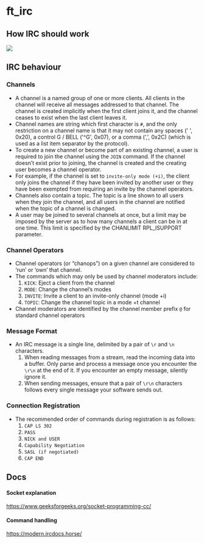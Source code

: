 # ft_irc

## How IRC should work
<img src="https://media.geeksforgeeks.org/wp-content/uploads/20220330131350/StatediagramforserverandclientmodelofSocketdrawio2-448x660.png">

## IRC behaviour
### Channels
- A channel is a named group of one or more clients. All clients in the channel will receive all messages addressed to that channel. The channel is created implicitly when the first client joins it, and the channel ceases to exist when the last client leaves it. 
- Channel names are string which first character is `#`, and the only restriction on a channel name is that it may not contain any spaces (' ', 0x20), a control G / BELL ('^G', 0x07), or a comma (',', 0x2C) (which is used as a list item separator by the protocol).
- To create a new channel or become part of an existing channel, a user is required to join the channel using the `JOIN` command. If the channel doesn’t exist prior to joining, the channel is created and the creating user becomes a channel operator.
- For example, if the channel is set to `invite-only mode (+i)`, the client only joins the channel if they have been invited by another user or they have been exempted from requiring an invite by the channel operators.
- Channels also contain a topic. The topic is a line shown to all users when they join the channel, and all users in the channel are notified when the topic of a channel is changed.
- A user may be joined to several channels at once, but a limit may be imposed by the server as to how many channels a client can be in at one time. This limit is specified by the CHANLIMIT RPL_ISUPPORT parameter.

### Channel Operators
- Channel operators (or “chanops”) on a given channel are considered to ‘run’ or ‘own’ that channel.
- The commands which may only be used by channel moderators include:
	1. `KICK`: Eject a client from the channel
	2. `MODE`: Change the channel’s modes
	3. `INVITE`: Invite a client to an invite-only channel (mode +i)
	4. `TOPIC`: Change the channel topic in a mode +t channel
- Channel moderators are identified by the channel member prefix `@` for standard channel operators

### Message Format
- An IRC message is a single line, delimited by a pair of `\r` and `\n` characters.
	1. When reading messages from a stream, read the incoming data into a buffer. Only parse and process a message once you encounter the `\r\n` at the end of it. If you encounter an empty message, silently ignore it.
	2. When sending messages, ensure that a pair of `\r\n` characters follows every single message your software sends out.

### Connection Registration 
- The recommended order of commands during registration is as follows:
	1. `CAP LS 302`
	2. `PASS`
	3. `NICK and USER`
	4. `Capability Negotiation`
	5. `SASL (if negotiated)`
	6. `CAP END`


## Docs
#### Socket explanation
https://www.geeksforgeeks.org/socket-programming-cc/

#### Command handling
https://modern.ircdocs.horse/
